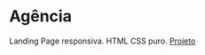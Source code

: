 # Agência
 Landing Page responsiva. HTML CSS puro.
 <a href="https://kassio07.github.io/Agencia/">Projeto</a>
